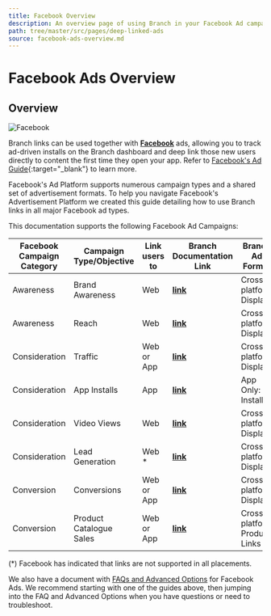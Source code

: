 ```yaml
---
title: Facebook Overview
description: An overview page of using Branch in your Facebook Ad campaigns.
path: tree/master/src/pages/deep-linked-ads
source: facebook-ads-overview.md
---
```

# Facebook Ads Overview

## Overview

![Facebook](https://cdn.branch.io/branch-assets/ad-partner-manager/386574786681131050/Facebook-Logo-PNG-Clipart-1528503483289.png)

Branch links can be used together with **[Facebook](http://facebook.com/)**  ads, allowing you to track ad-driven installs on the Branch dashboard and deep link those new users directly to content the first time they open your app. Refer to [Facebook's Ad Guide](https://www.facebook.com/business/ads-guide){:target="\_blank"} to learn more.

Facebook's Ad Platform supports numerous campaign types and a shared set of advertisement formats. To help you navigate Facebook's Advertisement Platform we created this guide detailing how to use Branch links in all major Facebook ad types.

This documentation supports the following Facebook Ad Campaigns:

Facebook Campaign Category | Campaign Type/Objective | Link users to | Branch Documentation Link | Branch Ad Format
--- | --- | --- | --- | ---
Awareness | Brand Awareness | Web | **[link](/pages/deep-linked-ads/facebook-platform-ads/#brand-awareness-campaign-setup)** | Cross-platform Display
Awareness | Reach | Web | **[link](/pages/deep-linked-ads/facebook-platform-ads/#reach-campaign-setup)** | Cross-platform Display
Consideration | Traffic | Web or App | **[link](/pages/deep-linked-ads/facebook-traffic-conversion-ads/#traffic-campaign-setup)** | Cross-platform Display
Consideration | App Installs | App | **[link](/pages/deep-linked-ads/facebook-app-install-ads/)** | App Only: Installs
Consideration | Video Views | Web | **[link](/pages/deep-linked-ads/facebook-platform-ads/#video-views-campaign-setup)** | Cross-platform Display
Consideration | Lead Generation | Web * | **[link](/pages/deep-linked-ads/facebook-platform-ads/#lead-generation-campaign-setup)** | Cross-platform Display
Conversion | Conversions | Web or App | **[link](/pages/deep-linked-ads/facebook-traffic-conversion-ads/#conversions-campaign-setup)** | Cross-platform Display
Conversion | Product Catalogue Sales | Web or App | **[link](/pages/deep-linked-ads/facebook-dynamic-ads/)** | Cross-platform Product Links

(*) Facebook has indicated that links are not supported in all placements.

We also have a document with [FAQs and Advanced Options](/pages/deep-linked-ads/facebook-ads-faq/) for Facebook Ads. We recommend starting with one of the guides above, then jumping into the FAQ and Advanced Options when you have questions or need to troubleshoot.
